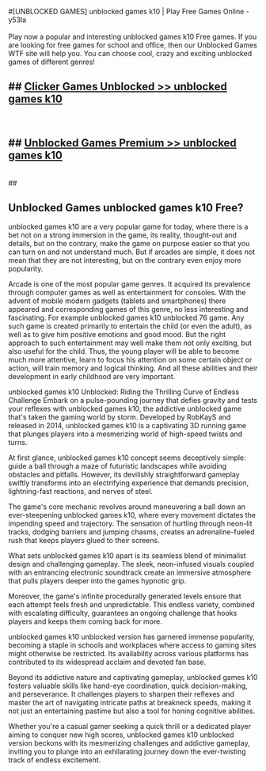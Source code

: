 #[UNBLOCKED GAMES] unblocked games k10 | Play Free Games Online - y53la <br>
<br>
Play now a popular and interesting unblocked games k10 Free games. If you are looking for free games for school and office, then our Unblocked Games WTF site will help you. You can choose cool, crazy and exciting unblocked games of different genres!


## ##  [Clicker Games Unblocked >> unblocked games k10](http://freeplayer.one?title=unblocked_games_k10&ref=22)
  <br>

##  ## [Unblocked Games Premium >> unblocked games k10](http://freeplayer.one?title=unblocked_games_k10&ref=22)
  <br>
  ##



## Unblocked Games unblocked games k10 Free?

unblocked games k10 are a very popular game for today, where there is a bet not on a strong immersion in the game, its reality, thought-out and details, but on the contrary, make the game on purpose easier so that you can turn on and not understand much. But if arcades are simple, it does not mean that they are not interesting, but on the contrary even enjoy more popularity.

Arcade is one of the most popular game genres. It acquired its prevalence through computer games as well as entertainment for consoles. With the advent of mobile modern gadgets (tablets and smartphones) there appeared and corresponding games of this genre, no less interesting and fascinating. For example unblocked games k10 unblocked 76 game. Any such game is created primarily to entertain the child (or even the adult), as well as to give him positive emotions and good mood. But the right approach to such entertainment may well make them not only exciting, but also useful for the child. Thus, the young player will be able to become much more attentive, learn to focus his attention on some certain object or action, will train memory and logical thinking. And all these abilities and their development in early childhood are very important.

unblocked games k10 Unblocked: Riding the Thrilling Curve of Endless Challenge
Embark on a pulse-pounding journey that defies gravity and tests your reflexes with unblocked games k10, the addictive unblocked game that's taken the gaming world by storm. Developed by RobKayS and released in 2014, unblocked games k10 is a captivating 3D running game that plunges players into a mesmerizing world of high-speed twists and turns.

At first glance, unblocked games k10 concept seems deceptively simple: guide a ball through a maze of futuristic landscapes while avoiding obstacles and pitfalls. However, its devilishly straightforward gameplay swiftly transforms into an electrifying experience that demands precision, lightning-fast reactions, and nerves of steel.

The game's core mechanic revolves around maneuvering a ball down an ever-steepening unblocked games k10, where every movement dictates the impending speed and trajectory. The sensation of hurtling through neon-lit tracks, dodging barriers and jumping chasms, creates an adrenaline-fueled rush that keeps players glued to their screens.

What sets unblocked games k10 apart is its seamless blend of minimalist design and challenging gameplay. The sleek, neon-infused visuals coupled with an entrancing electronic soundtrack create an immersive atmosphere that pulls players deeper into the games hypnotic grip.

Moreover, the game's infinite procedurally generated levels ensure that each attempt feels fresh and unpredictable. This endless variety, combined with escalating difficulty, guarantees an ongoing challenge that hooks players and keeps them coming back for more.

unblocked games k10 unblocked version has garnered immense popularity, becoming a staple in schools and workplaces where access to gaming sites might otherwise be restricted. Its availability across various platforms has contributed to its widespread acclaim and devoted fan base.

Beyond its addictive nature and captivating gameplay, unblocked games k10 fosters valuable skills like hand-eye coordination, quick decision-making, and perseverance. It challenges players to sharpen their reflexes and master the art of navigating intricate paths at breakneck speeds, making it not just an entertaining pastime but also a tool for honing cognitive abilities.

Whether you're a casual gamer seeking a quick thrill or a dedicated player aiming to conquer new high scores, unblocked games k10 unblocked version beckons with its mesmerizing challenges and addictive gameplay, inviting you to plunge into an exhilarating journey down the ever-twisting track of endless excitement.